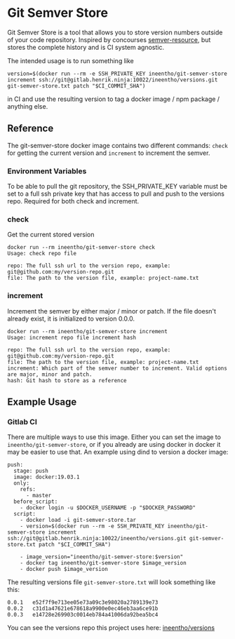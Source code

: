 # Git Semver Store

Git Semver Store is a tool that allows you to store version numbers outside of your code repository. Inspired by concourses [semver-resource](https://github.com/concourse/semver-resource), but stores the complete history and is CI system agnostic.

The intended usage is to run something like

```
version=$(docker run --rm -e SSH_PRIVATE_KEY ineentho/git-semver-store increment ssh://git@gitlab.henrik.ninja:10022/ineentho/versions.git git-semver-store.txt patch "$CI_COMMIT_SHA")
```
in CI and use the resulting version to tag a docker image / npm package / anything else.

## Reference

The git-semver-store docker image contains two different commands: `check` for getting the current version and `increment` to increment the semver.

### Environment Variables

To be able to pull the git repository, the SSH_PRIVATE_KEY variable must be set to a full ssh private key that has access to pull and push to the versions repo. Required for both check and increment.

### check

Get the current stored version

```
docker run --rm ineentho/git-semver-store check
Usage: check repo file

repo: The full ssh url to the version repo, example: git@github.com:my/version-repo.git
file: The path to the version file, example: project-name.txt
```

### increment

Increment the semver by either major / minor or patch. If the file doesn't already exist, it is initialized to version 0.0.0.

```
docker run --rm ineentho/git-semver-store increment
Usage: increment repo file increment hash

repo: The full ssh url to the version repo, example: git@github.com:my/version-repo.git
file: The path to the version file, example: project-name.txt
increment: Which part of the semver number to increment. Valid options are major, minor and patch.
hash: Git hash to store as a reference
```

## Example Usage

### Gitlab CI

There are multiple ways to use this image. Either you can set the image to `ineentho/git-semver-store`, or if you already are using docker in docker it may be easier to use that. An example using dind to version a docker image:

```
push:
  stage: push
  image: docker:19.03.1
  only:
    refs:
      - master
  before_script:
    - docker login -u $DOCKER_USERNAME -p "$DOCKER_PASSWORD"
  script:
    - docker load -i git-semver-store.tar
    - version=$(docker run --rm -e SSH_PRIVATE_KEY ineentho/git-semver-store increment ssh://git@gitlab.henrik.ninja:10022/ineentho/versions.git git-semver-store.txt patch "$CI_COMMIT_SHA")

    - image_version="ineentho/git-semver-store:$version"
    - docker tag ineentho/git-semver-store $image_version
    - docker push $image_version
```

The resulting versions file `git-semver-store.txt` will look something like this:

```
0.0.1	e52f7f9e713ee05e73a09c3e98020a2789139e73
0.0.2	c31d1a47621e678618a9900e0ec46eb3aa6ce91b
0.0.3	e14728e269903c0014eb784a41006da92bea5bc4
```

You can see the versions repo this project uses here: [ineentho/versions](https://gitlab.henrik.ninja/ineentho/versions/blob/master/git-semver-store.txt)